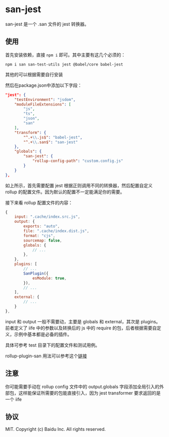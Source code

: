 # san-jest

san-jest 是一个 .san 文件的 jest 转换器。

## 使用

首先安装依赖，直接 `npm i` 即可。其中主要有这几个必须的：

```shell
npm i san san-test-utils jest @babel/core babel-jest
```

其他的可以根据需要自行安装

然后在package.json中添加以下字段：

```json
"jest": {
    "testEnvironment": "jsdom",
    "moduleFileExtensions": [
        "js",
        "ts",
        "json",
        "san"
    ],
    "transform": {
        "^.+\\.js$": "babel-jest",
        "^.+\\.san$": "san-jest"
    },
    "globals": {
        "san-jest": {
            "rollup-config-path": "custom.config.js"
        }
    }
},
```

如上所示，首先需要配置 jest 根据正则调用不同的转换器，然后配置自定义 rollup 的配置文件。因为默认的配置不一定能满足你的需要。

接下来看 rollup 配置文件的内容：

```js
{
    input: ".cache/index.src.js",
    output: {
        exports: "auto",
        file: ".cache/index.dist.js",
        format: "cjs",
        sourcemap: false,
        globals: {
            // ...
        },
    },
    plugins: [
        // ...
        SanPlugin({
            esModule: true,
        }),
        // ...
    ],
    external: {
        // ...
    }
},
```

input 和 output 一般不需要动，主要是 globals 和 external，其次是 plugins。前者定义了 iife 中的参数以及转换后的 js 中的 require 的包，后者根据需要自定义，示例中基本都是必备的插件。

具体可参考 test 目录下的配置文件和测试用例。

rollup-plugin-san 用法可以参考这个[链接](https://github.com/wanwu/rollup-plugin-san)

## 注意

你可能需要手动在 rollup config 文件中的 output.globals 字段添加全局引入的外部包，这样能保证所需要的包能直接引入，因为 jest transformer 要求返回的是一个 iife

## 协议

MIT. Copyright (c) Baidu Inc. All rights reserved.
